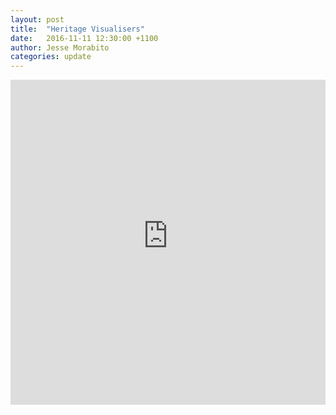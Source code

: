 ```yaml
---
layout: post
title:  "Heritage Visualisers"
date:   2016-11-11 12:30:00 +1100
author: Jesse Morabito
categories: update 
---
```


<iframe width="100%" height="520" frameborder="0" src="https://jessemoreburritos.carto.com/builder/f7755794-74a9-11e6-b267-0e3ff518bd15/embed" allowfullscreen webkitallowfullscreen mozallowfullscreen oallowfullscreen msallowfullscreen></iframe>




